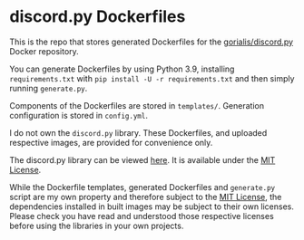 
# discord.py Dockerfiles

This is the repo that stores generated Dockerfiles for the [gorialis/discord.py](https://hub.docker.com/r/gorialis/discord.py/) Docker repository.

You can generate Dockerfiles by using Python 3.9, installing `requirements.txt` with `pip install -U -r requirements.txt` and then simply running `generate.py`.

Components of the Dockerfiles are stored in `templates/`. Generation configuration is stored in `config.yml`.

I do not own the `discord.py` library. These Dockerfiles, and uploaded respective images, are provided for convenience only.

The discord.py library can be viewed [here](https://github.com/Rapptz/discord.py). It is available under the [MIT License](https://github.com/Rapptz/discord.py/blob/async/LICENSE).

While the Dockerfile templates, generated Dockerfiles and `generate.py` script are my own property and therefore subject to the [MIT License](https://github.com/Gorialis/discord.py-docker/blob/master/LICENSE), the dependencies installed in built images may be subject to their own licenses.
Please check you have read and understood those respective licenses before using the libraries in your own projects.
